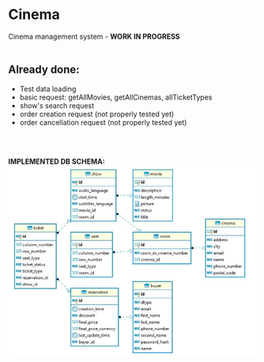 # Cinema  
Cinema management system - **WORK IN PROGRESS**
<br/>
<br/>
## **Already done:**
- Test data loading
- basic request: getAllMovies, getAllCinemas, allTicketTypes
- show's search request
- order creation request (not properly tested yet)
- order cancellation request (not properly tested yet)

<br/>
<br/>

**IMPLEMENTED DB SCHEMA:**<br/>
![](CinemaDB.JPG)
